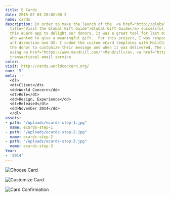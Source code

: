 ```yaml
---
title: E Cards
date: 2015-07-03 20:02:00 Z
name: cards
description: In order to make the launch of the  <a href="http://globalgiftguide.org"
  title="Visit the Global Gift Guide">Global Gift Guide</a> successful, we created
  this eCard app to delight our donors. It was a great tool for last minute shoppers
  who wanted to give a meaningful gift.  For this project, I was responsible for the
  art direction and UX. I coded the custom eCard templates with MailChimp allowing
  the donor to customize their message and when it was delivered. The app was built
  using <a href="https://www.mandrill.com/">Mandrill</a>, <a href="http://mailchimp.com/">MailChimp's</a>
  transactional email service.
color: 
visit: http://cards.worldconcern.org/
num: '5'
meta: |-
  <dl>
  <dt>Client</dt>
  <dd>World Concern</dd>
  <dt>Role</dt>
  <dd>Design, Experience</dd>
  <dt>Released</dt>
  <dd>November 2014</dd>
  </dl>
assets:
- path: "/uploads/ecards-step-1.jpg"
  name: ecards-step-1
- path: "/uploads/ecards-step-2.jpg"
  name: ecards-step-2
- path: "/uploads/ecards-step-3.jpg"
  name: ecards-step-3
Year:
- '2014'
---
```


![Choose Card](/uploads/ecards-step-1.jpg) 

![Customize Card](/uploads/ecards-step-2.jpg) 

![Card Confirmation](/uploads/ecards-step-3.jpg)
